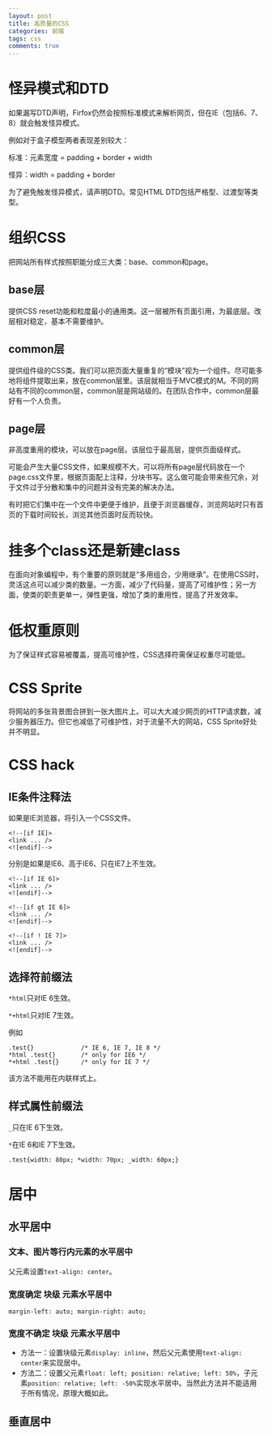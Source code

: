 ```yaml
---
layout: post
title: 高质量的CSS
categories: 前端
tags: css
comments: true
---
```

# 怪异模式和DTD

如果漏写DTD声明，Firfox仍然会按照标准模式来解析网页，但在IE（包括6、7、8）就会触发怪异模式。

例如对于盒子模型两者表现差别较大：

标准：元素宽度 = padding + border + width

怪异：width = padding + border

为了避免触发怪异模式，请声明DTD。常见HTML DTD包括严格型、过渡型等类型。 

# 组织CSS

把网站所有样式按照职能分成三大类：base、common和page。

## base层

提供CSS reset功能和粒度最小的通用类。这一层被所有页面引用，为最底层。改层相对稳定，基本不需要维护。

## common层

提供组件级的CSS类。我们可以把页面大量重复的“模块”视为一个组件。尽可能多地将组件提取出来，放在common层里。该层就相当于MVC模式的M。不同的网站有不同的common层，common层是网站级的。在团队合作中，common层最好有一个人负责。

## page层

非高度重用的模块，可以放在page层。该层位于最高层，提供页面级样式。

可能会产生大量CSS文件，如果规模不大，可以将所有page层代码放在一个page.css文件里，根据页面配上注释，分块书写。这么做可能会带来些冗余，对于文件过于分散和集中的问题并没有完美的解决办法。

有时把它们集中在一个文件中更便于维护，且便于浏览器缓存，浏览网站时只有首页的下载时间较长，浏览其他页面时反而较快。

# 挂多个class还是新建class

在面向对象编程中，有个重要的原则就是“多用组合，少用继承”。在使用CSS时，灵活这点可以减少类的数量。一方面，减少了代码量，提高了可维护性；另一方面，使类的职责更单一，弹性更强，增加了类的重用性，提高了开发效率。

# 低权重原则

为了保证样式容易被覆盖，提高可维护性，CSS选择符需保证权重尽可能低。

# CSS Sprite

将网站的多张背景图合拼到一张大图片上。可以大大减少网页的HTTP请求数，减少服务器压力。但它也减低了可维护性，对于流量不大的网站，CSS Sprite好处并不明显。

# CSS hack

## IE条件注释法

如果是IE浏览器，将引入一个CSS文件。

	<!--[if IE]>
	<link ... />
	<![endif]-->

分别是如果是IE6、高于IE6、只在IE7上不生效。

	<!--[if IE 6]>
	<link ... />
	<![endif]-->

	<!--[if gt IE 6]>
	<link ... />
	<![endif]-->

	<!--[if ! IE 7]>
	<link ... />
	<![endif]-->

## 选择符前缀法

`*html`只对IE 6生效。

`*+html`只对IE 7生效。

例如

	.test{}				/* IE 6, IE 7, IE 8 */
	*html .test{}		/* only for IE6 */
	*+html .test{}		/* only for IE 7 */

该方法不能用在内联样式上。

## 样式属性前缀法

`_`只在IE 6下生效。

`*`在IE 6和IE 7下生效。

	.test{width: 80px; *width: 70px; _width: 60px;}

# 居中

## 水平居中

### 文本、图片等行内元素的水平居中

父元素设置`text-align: center`。

### 宽度确定 块级 元素水平居中

`margin-left: auto; margin-right: auto;`

### 宽度不确定 块级 元素水平居中

* 方法一：设置块级元素`display: inline`，然后父元素使用`text-align: center`来实现居中。
* 方法二：设置父元素`float: left; position: relative; left: 50%`，子元素`position: relative; left: -50%`实现水平居中。当然此方法并不能适用于所有情况，原理大概如此。

## 垂直居中

### 